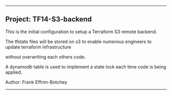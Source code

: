 -----------------------------------------------------------------------------

## Project: TF14-S3-backend

This is the initial configuration to setup a Terraform S3 remote backend.  

The tfstate files will be stored on s3 to enable numerous engineers to update terraform infrastructure

without overwriting each others code.

A dynamodb table is used to implement a state lock each time code is being applied.

Author:  Frank Effrim-Botchey

-----------------------------------------------------------------------------
